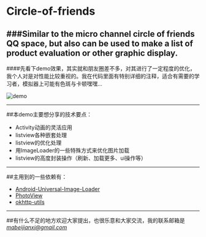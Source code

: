# Circle-of-friends
###Similar to the micro channel circle of friends QQ space, but also can be used to make a list of product evaluation or other graphic display.
---
####先看下demo效果，其实就和朋友圈差不多，对其进行了一定程度的优化，我个人对是对性能比较重视的。我在代码里面有特别详细的注释，适合有需要的学习者，模拟器上可能有色斑与卡顿嘿嘿...

![demo](http://7xq6db.com1.z0.glb.clouddn.com/circle_of_friends1.gif)


-----
##本demo主要想分享的技术要点：
* Activity动画的灵活应用
* listview各种嵌套处理
* listview的优化处理
* 用ImageLoader的一些特殊方式来优化图片加载
* listview的高度封装操作（刷新、加载更多、ui操作等）

***

##主用到的一些依赖有：
* [Android-Universal-Image-Loader](https://github.com/nostra13/Android-Universal-Image-Loader)
* [PhotoView](https://github.com/chrisbanes/PhotoView)
* [okhttp-utils](https://github.com/hongyangAndroid/okhttp-utils)

----

##有什么不足的地方欢迎大家提出，也很乐意和大家交流，我的联系邮箱是*mabeijianxi@gmail.com*